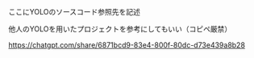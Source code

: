 ここにYOLOのソースコード参照先を記述

他人のYOLOを用いたプロジェクトを参考にしてもいい（コピペ厳禁）

https://chatgpt.com/share/6871bcd9-83e4-800f-80dc-d73e439a8b28
